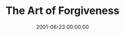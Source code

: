 ---
layout: series
series: "The Art of Forgiveness"
permalink: "/the-art-of-forgiveness/"
title: "The Art of Forgiveness"
date: 2001-06-23 00:00:00
endDate: 2001-07-07 00:00:00
description: "Join us as as we explore God's wisdom and the art of forgiveness. "
src: "http://s3.amazonaws.com/crossroads-media/images/legacy/content/GenericCrnerSign.jpg"
---